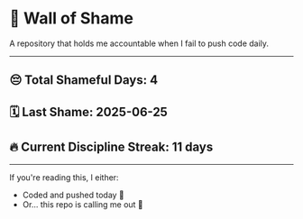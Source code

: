 # 🧱 Wall of Shame

A repository that holds me accountable when I fail to push code daily.

---

## 😔 Total Shameful Days: **4**
## 🗓️ Last Shame: **2025-06-25**
## 🔥 Current Discipline Streak: **11 days**

---

If you're reading this, I either:
- Coded and pushed today 💪
- Or... this repo is calling me out 😤
